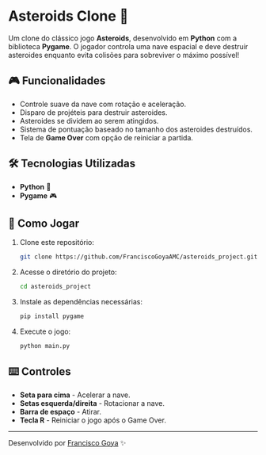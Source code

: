 # Asteroids Clone 🚀

Um clone do clássico jogo **Asteroids**, desenvolvido em **Python** com a biblioteca **Pygame**. O jogador controla uma nave espacial e deve destruir asteroides enquanto evita colisões para sobreviver o máximo possível!

## 🎮 Funcionalidades
- Controle suave da nave com rotação e aceleração.
- Disparo de projéteis para destruir asteroides.
- Asteroides se dividem ao serem atingidos.
- Sistema de pontuação baseado no tamanho dos asteroides destruídos.
- Tela de **Game Over** com opção de reiniciar a partida.

## 🛠️ Tecnologias Utilizadas
- **Python** 🐍
- **Pygame** 🎮

## 📜 Como Jogar
1. Clone este repositório:
   ```bash
   git clone https://github.com/FranciscoGoyaAMC/asteroids_project.git
   ```
2. Acesse o diretório do projeto:
   ```bash
   cd asteroids_project
   ```
3. Instale as dependências necessárias:
   ```bash
   pip install pygame
   ```
4. Execute o jogo:
   ```bash
   python main.py
   ```

## ⌨️ Controles
- **Seta para cima** - Acelerar a nave.
- **Setas esquerda/direita** - Rotacionar a nave.
- **Barra de espaço** - Atirar.
- **Tecla R** - Reiniciar o jogo após o Game Over.

---

Desenvolvido por [Francisco Goya](https://github.com/FranciscoGoyaAMC) ✨


